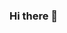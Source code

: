 ### Hi there 👋

<!--
**ayin25/ayin25** is a ✨ _special_ ✨ repository because its `README.md` (this file) appears on your GitHub profile.

Here are some ideas to get you started:

- 🔭 I’m currently working on python file encryption program
- 🌱 I’m currently learning python3
- 👯 I’m looking to collaborate on python projects 
- 🤔 I’m looking for help with python3 
- 💬 Ask me about anything you want to know about my programs and python3 in general
- 📫 How to reach me:cindygrey61@gmail.com
- 😄 Pronouns: He
- ⚡ Fun fact: pyhton is not as scary as python
-->
